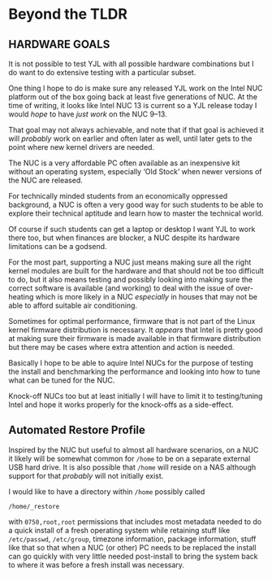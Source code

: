 Beyond the TLDR
===============


HARDWARE GOALS
--------------

It is not possible to test YJL with all possible hardware combinations
but I do want to do extensive testing with a particular subset.

One thing I hope to do is make sure any released YJL work on the Intel
NUC platform out of the box going back at least five generations of NUC.
At the time of writing, it looks like Intel NUC 13 is current so a YJL
release today I would *hope* to have *just work* on the NUC 9–13.

That goal may not always achievable, and note that if that goal is
achieved it will *probably* work on earlier and often later as well,
until later gets to the point where new kernel drivers are needed.

The NUC is a very affordable PC often available as an inexpensive kit
without an operating system, especially ‘Old Stock’ when newer versions
of the NUC are released.

For technically minded students from an economically oppressed background,
a NUC is often a very good way for such students to be able to explore
their technical aptitude and learn how to master the technical world.

Of course if such students can get a laptop or desktop I want YJL to
work there too, but when finances are blocker, a NUC despite its hardware
limitations can be a godsend.

For the most part, supporting a NUC just means making sure all the right
kernel modules are built for the hardware and that should not be too
difficult to do, but it also means testing and possibly looking into
making sure the correct software is available (and working) to deal with
the issue of over-heating which is more likely in a NUC *especially* in
houses that may not be able to afford suitable air conditioning.

Sometimes for optimal performance, firmware that is not part of the
Linux kernel firmware distribution is necessary. It *appears* that
Intel is pretty good at making sure their firmware is made available
in that firmware distribution but there may be cases where extra
attention and action is needed.

Basically I hope to be able to aquire Intel NUCs for the purpose of
testing the install and benchmarking the performance and looking into
how to tune what can be tuned for the NUC.

Knock-off NUCs too but at least initially I will have to limit it to
testing/tuning Intel and hope it works properly for the knock-offs as
a side-effect.


Automated Restore Profile
-------------------------

Inspired by the NUC but useful to almost all hardware scenarios, on a
NUC it likely will be somewhat common for `/home` to be on a separate
external USB hard drive. It is also possible that `/home` will reside
on a NAS although support for that *probably* will not initially exist.

I would like to have a directory within `/home` possibly called

    /home/_restore

with `0750,root,root` permissions that includes most metadata needed
to do a quick install of a fresh operating system while retaining
stuff like `/etc/passwd`, `/etc/group`, timezone information, package
information, stuff like that so that when a NUC (or other) PC needs
to be replaced the install can go quickly with very little needed
post-install to bring the system back to where it was before a fresh
install was necessary.



